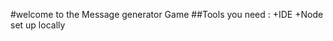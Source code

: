 #welcome to the Message generator Game
   ##Tools you need :
        +IDE
        +Node set up locally 
